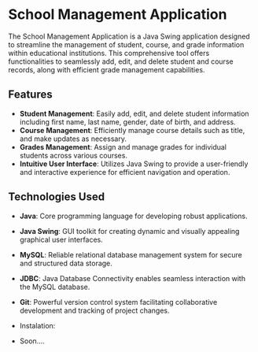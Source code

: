 # School Management Application

The School Management Application is a Java Swing application designed to streamline the management of student, course, and grade information within educational institutions. This comprehensive tool offers functionalities to seamlessly add, edit, and delete student and course records, along with efficient grade management capabilities.

## Features

- **Student Management**: Easily add, edit, and delete student information including first name, last name, gender, date of birth, and address.
- **Course Management**: Efficiently manage course details such as title, and make updates as necessary.
- **Grades Management**: Assign and manage grades for individual students across various courses.
- **Intuitive User Interface**: Utilizes Java Swing to provide a user-friendly and interactive experience for efficient navigation and operation.

## Technologies Used

- **Java**: Core programming language for developing robust applications.
- **Java Swing**: GUI toolkit for creating dynamic and visually appealing graphical user interfaces.
- **MySQL**: Reliable relational database management system for secure and structured data storage.
- **JDBC**: Java Database Connectivity enables seamless interaction with the MySQL database.
- **Git**: Powerful version control system facilitating collaborative development and tracking of project changes.

- Instalation:
- Soon.... 
